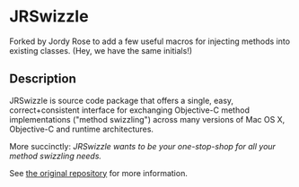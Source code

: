 # JRSwizzle

Forked by Jordy Rose to add a few useful macros for injecting methods into existing classes. (Hey, we have the same initials!)

## Description

JRSwizzle is source code package that offers a single, easy, correct+consistent interface for exchanging Objective-C method implementations ("method swizzling") across many versions of Mac OS X, Objective-C and runtime architectures.

More succinctly: *JRSwizzle wants to be your one-stop-shop for all your method swizzling needs.*

See [the original repository][rentzsch] for more information.

  [rentzsch]: https://github.com/rentzsch/jrswizzle